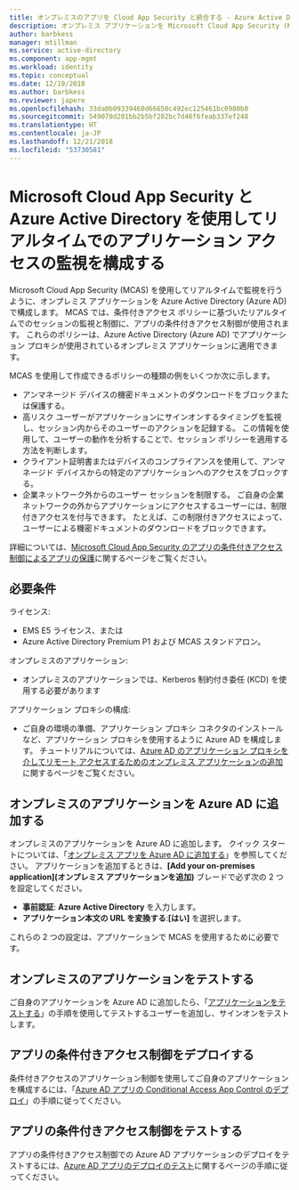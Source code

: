 ```yaml
---
title: オンプレミスのアプリを Cloud App Security と統合する - Azure Active Directory | Microsoft Docs
description: オンプレミス アプリケーションを Microsoft Cloud App Security (MCAS) と連携するように Azure Active Directory で構成します。 MCAS のアプリの条件付きアクセス制御を使用して、条件付きアクセス ポリシーに基づいてセッションをリアルタイムで監視および制御します。 これらのポリシーは、Azure Active Directory (Azure AD) でアプリケーション プロキシが使用されているオンプレミス アプリケーションに適用できます。
author: barbkess
manager: mtillman
ms.service: active-directory
ms.component: app-mgmt
ms.workload: identity
ms.topic: conceptual
ms.date: 12/19/2018
ms.author: barbkess
ms.reviewer: japere
ms.openlocfilehash: 33da0b09339460d66650c492ec125461bc0980b0
ms.sourcegitcommit: 549070d281bb2b5bf282bc7d46f6feab337ef248
ms.translationtype: HT
ms.contentlocale: ja-JP
ms.lasthandoff: 12/21/2018
ms.locfileid: "53730581"
---
```

# <a name="configure-real-time-application-access-monitoring-with-microsoft-cloud-app-security-and-azure-active-directory"></a>Microsoft Cloud App Security と Azure Active Directory を使用してリアルタイムでのアプリケーション アクセスの監視を構成する
Microsoft Cloud App Security (MCAS) を使用してリアルタイムで監視を行うように、オンプレミス アプリケーションを Azure Active Directory (Azure AD) で構成します。 MCAS では、条件付きアクセス ポリシーに基づいたリアルタイムでのセッションの監視と制御に、アプリの条件付きアクセス制御が使用されます。 これらのポリシーは、Azure Active Directory (Azure AD) でアプリケーション プロキシが使用されているオンプレミス アプリケーションに適用できます。

MCAS を使用して作成できるポリシーの種類の例をいくつか次に示します。

- アンマネージド デバイスの機密ドキュメントのダウンロードをブロックまたは保護する。
- 高リスク ユーザーがアプリケーションにサインオンするタイミングを監視し、セッション内からそのユーザーのアクションを記録する。 この情報を使用して、ユーザーの動作を分析することで、セッション ポリシーを適用する方法を判断します。
- クライアント証明書またはデバイスのコンプライアンスを使用して、アンマネージド デバイスからの特定のアプリケーションへのアクセスをブロックする。
- 企業ネットワーク外からのユーザー セッションを制限する。 ご自身の企業ネットワークの外からアプリケーションにアクセスするユーザーには、制限付きアクセスを付与できます。 たとえば、この制限付きアクセスによって、ユーザーによる機密ドキュメントのダウンロードをブロックできます。

詳細については、[Microsoft Cloud App Security のアプリの条件付きアクセス制御によるアプリの保護](/cloud-app-security/proxy-intro-aad.md)に関するページをご覧ください。

## <a name="requirements"></a>必要条件

ライセンス: 

- EMS E5 ライセンス、または 
- Azure Active Directory Premium P1 および MCAS スタンドアロン。

オンプレミスのアプリケーション: 

- オンプレミスのアプリケーションでは、Kerberos 制約付き委任 (KCD) を使用する必要があります

アプリケーション プロキシの構成: 

- ご自身の環境の準備、アプリケーション プロキシ コネクタのインストールなど、アプリケーション プロキシを使用するように Azure AD を構成します。 チュートリアルについては、[Azure AD のアプリケーション プロキシを介してリモート アクセスするためのオンプレミス アプリケーションの追加](application-proxy-add-on-premises-application.md)に関するページをご覧ください。 

## <a name="add-on-premises-application-to-azure-ad"></a>オンプレミスのアプリケーションを Azure AD に追加する

オンプレミスのアプリケーションを Azure AD に追加します。 クイック スタートについては、「[オンプレミス アプリを Azure AD に追加する](application-proxy-add-on-premises-application.md#add-an-on-premises-app-to-azure-ad)」を参照してください。 アプリケーションを追加するときは、**[Add your on-premises application]\(オンプレミス アプリケーションを追加\)** ブレードで必ず次の 2 つを設定してください。

- **事前認証**: **Azure Active Directory** を入力します。
- **アプリケーション本文の URL を変換する**:**[はい]** を選択します。

これらの 2 つの設定は、アプリケーションで MCAS を使用するために必要です。

## <a name="test-the-on-premises-application"></a>オンプレミスのアプリケーションをテストする

ご自身のアプリケーションを Azure AD に追加したら、「[アプリケーションをテストする](application-proxy-add-on-premises-application.md#test-the-application)」の手順を使用してテストするユーザーを追加し、サインオンをテストします。 

## <a name="deploy-conditional-access-app-control"></a>アプリの条件付きアクセス制御をデプロイする

条件付きアクセスのアプリケーション制御を使用してご自身のアプリケーションを構成するには、「[Azure AD アプリの Conditional Access App Control のデプロイ](/cloud-app-security/proxy-deployment-aad)」の手順に従ってください。


## <a name="test-conditional-access-app-control"></a>アプリの条件付きアクセス制御をテストする

アプリの条件付きアクセス制御での Azure AD アプリケーションのデプロイをテストするには、[Azure AD アプリのデプロイのテスト](/cloud-app-security/proxy-deployment-aad#test-the-deployment)に関するページの手順に従ってください。





